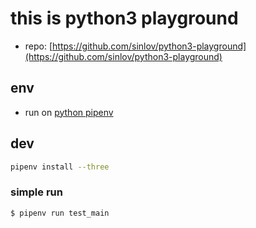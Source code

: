 # this is python3 playground

- repo: [https://github.com/sinlov/python3-playground](https://github.com/sinlov/python3-playground)

## env

- run on [python pipenv](https://pypi.org/project/pipenv/) 

## dev

```bash
pipenv install --three
```

### simple run

```bash
$ pipenv run test_main
```

